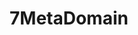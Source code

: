 ---
layout: page
title: 7MetaDomain
desc: "Recent Readings for Meta, Multitask, Transfer topics in Deep Neural Networks (since 2017)"
order: "7"
---